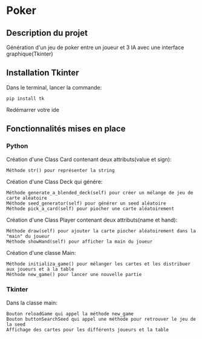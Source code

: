 # Poker

## Description du projet
Génération d'un jeu de poker entre un joueur et 3 IA avec une interface graphique(Tkinter)

## Installation Tkinter
Dans le terminal, lancer la commande:

    pip install tk

Redémarrer votre ide

## Fonctionnalités mises en place

### Python
Création d'une Class Card contenant deux attributs(value et sign):

    Méthode str() pour représenter la string

Création d'une Class Deck qui génére:

    Méthode generate_a_blended_deck(self) pour créer un mélange de jeu de carte aléatoire
    Méthode seed_generator(self) pour générer un seed aléatoire
    Méthode pick_a_card(self) pour piocher une carte aléatoirement

Création d'une Class Player contenant deux attributs(name et hand):

    Méthode draw(self) pour ajouter la carte piocher aléatoirement dans la "main" du joueur
    Méthode showHand(self) pour afficher la main du joueur

Création d'une classe Main:

    Méthode initializa_game() pour mélanger les cartes et les distribuer aux joueurs et à la table
    Méthode new_game() pour lancer une nouvelle partie

### Tkinter

Dans la classe main:
        
    Bouton reloadGame qui appel la méthode new_game
    Bouton buttonSearchSeed qui appel une méthode pour retrouver le jeu de la seed
    Affichage des cartes pour les différents joueurs et la table
